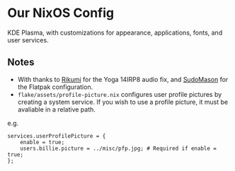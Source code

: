 # Our NixOS Config

KDE Plasma, with customizations for appearance, applications, fonts, and user services.

## Notes

- With thanks to [Rikumi](https://github.com/rikumi/silent-audio) for the Yoga 14IRP8 audio fix, and [SudoMason](https://www.reddit.com/r/NixOS/comments/1hzgxns/fully_declarative_flatpak_management_on_nixos/) for the Flatpak configuration.
- `flake/assets/profile-picture.nix` configures user profile pictures by creating a system service. If you wish to use a profile picture, it must be avaliable in a relative path.

e.g.

```
services.userProfilePicture = {
    enable = true;
    users.billie.picture = ../misc/pfp.jpg; # Required if enable = true;
};
```